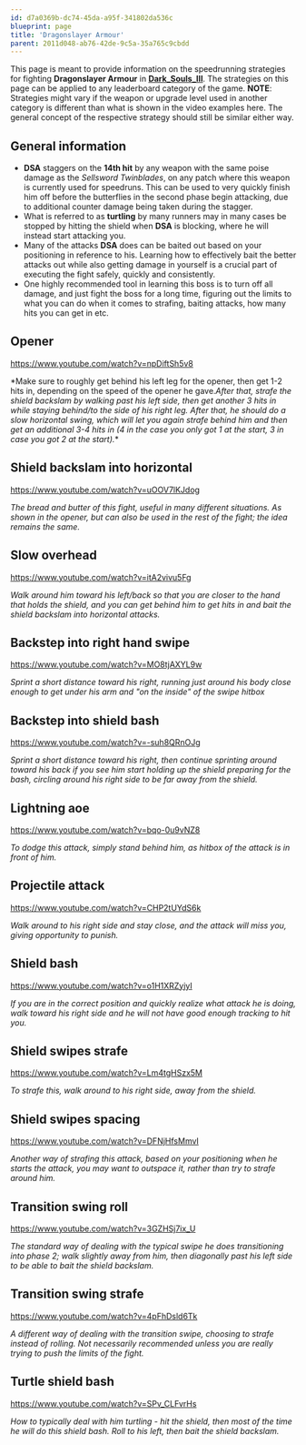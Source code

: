 ```yaml
---
id: d7a0369b-dc74-45da-a95f-341802da536c
blueprint: page
title: 'Dragonslayer Armour'
parent: 2011d048-ab76-42de-9c5a-35a765c9cbdd
---
```

This page is meant to provide information on the speedrunning strategies for fighting **Dragonslayer Armour** in [**Dark\_Souls\_III**](/darksouls3). The strategies on this page can be applied to any leaderboard category of the game.
**NOTE**: Strategies might vary if the weapon or upgrade level used in another category is different than what is shown in the video examples here. The general concept of the respective strategy should still be similar either way.

## General information

- **DSA** staggers on the **14th hit** by any weapon with the same poise damage as the *Sellsword Twinblades*, on any patch where this weapon is currently used for speedruns. This can be used to very quickly finish him off before the butterflies in the second phase begin attacking, due to additional counter damage being taken during the stagger.
- What is referred to as **turtling** by many runners may in many cases be stopped by hitting the shield when **DSA** is blocking, where he will instead start attacking you.
- Many of the attacks **DSA** does can be baited out based on your positioning in reference to his. Learning how to effectively bait the better attacks out while also getting damage in yourself is a crucial part of executing the fight safely, quickly and consistently.
- One highly recommended tool in learning this boss is to turn off all damage, and just fight the boss for a long time, figuring out the limits to what you can do when it comes to strafing, baiting attacks, how many hits you can get in etc.

## **Opener**

https://www.youtube.com/watch?v=npDiftSh5v8

\*Make sure to roughly get behind his left leg for the opener, then get 1-2 hits in, depending on the speed of the opener he gave.*After that, strafe the shield backslam by walking past his left side, then get another 3 hits in while staying behind/to the side of his right leg.
After that, he should do a slow horizontal swing, which will let you again strafe behind him and then get an additional 3-4 hits in (4 in the case you only got 1 at the start, 3 in case you got 2 at the start).*\*

## **Shield backslam into horizontal**

https://www.youtube.com/watch?v=uOOV7lKJdog

*The bread and butter of this fight, useful in many different situations. As shown in the opener, but can also be used in the rest of the fight; the idea remains the same.*

## **Slow overhead**

https://www.youtube.com/watch?v=itA2vivu5Fg

*Walk around him toward his left/back so that you are closer to the hand that holds the shield, and you can get behind him to get hits in and bait the shield backslam into horizontal attacks.*

## **Backstep into right hand swipe**

https://www.youtube.com/watch?v=MO8tjAXYL9w

*Sprint a short distance toward his right, running just around his body close enough to get under his arm and "on the inside" of the swipe hitbox*

## **Backstep into shield bash**

https://www.youtube.com/watch?v=-suh8QRnOJg

*Sprint a short distance toward his right, then continue sprinting around toward his back if you see him start holding up the shield preparing for the bash, circling around his right side to be far away from the shield.*

## **Lightning aoe**

https://www.youtube.com/watch?v=bqo-0u9vNZ8

*To dodge this attack, simply stand behind him, as hitbox of the attack is in front of him.*

## **Projectile attack**

https://www.youtube.com/watch?v=CHP2tUYdS6k

*Walk around to his right side and stay close, and the attack will miss you, giving opportunity to punish.*

## **Shield bash**

https://www.youtube.com/watch?v=o1H1XRZyjyI

*If you are in the correct position and quickly realize what attack he is doing, walk toward his right side and he will not have good enough tracking to hit you.*

## **Shield swipes strafe**

https://www.youtube.com/watch?v=Lm4tgHSzx5M

*To strafe this, walk around to his right side, away from the shield.*

## **Shield swipes spacing**

https://www.youtube.com/watch?v=DFNjHfsMmvI

*Another way of strafing this attack, based on your positioning when he starts the attack, you may want to outspace it, rather than try to strafe around him.*

## **Transition swing roll**

https://www.youtube.com/watch?v=3GZHSj7ix_U

*The standard way of dealing with the typical swipe he does transitioning into phase 2; walk slightly away from him, then diagonally past his left side to be able to bait the shield backslam.*

## **Transition swing strafe**

https://www.youtube.com/watch?v=4pFhDsld6Tk

*A different way of dealing with the transition swipe, choosing to strafe instead of rolling. Not necessarily recommended unless you are really trying to push the limits of the fight.*

## **Turtle shield bash**

https://www.youtube.com/watch?v=SPv_CLFvrHs

*How to typically deal with him turtling - hit the shield, then most of the time he will do this shield bash. Roll to his left, then bait the shield backslam.*
